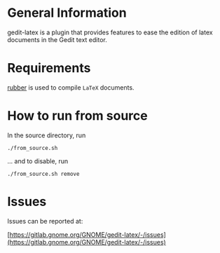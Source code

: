 General Information
===================

gedit-latex is a plugin that provides features to ease the edition of latex
documents in the Gedit text editor.

Requirements
============

[rubber](https://gitlab.com/latex-rubber/rubber) is used to compile `LaTeX` documents.

How to run from source
======================

In the source directory, run

    ./from_source.sh

... and to disable, run

    ./from_source.sh remove


Issues
======

Issues can be reported at:

[https://gitlab.gnome.org/GNOME/gedit-latex/-/issues](https://gitlab.gnome.org/GNOME/gedit-latex/-/issues)